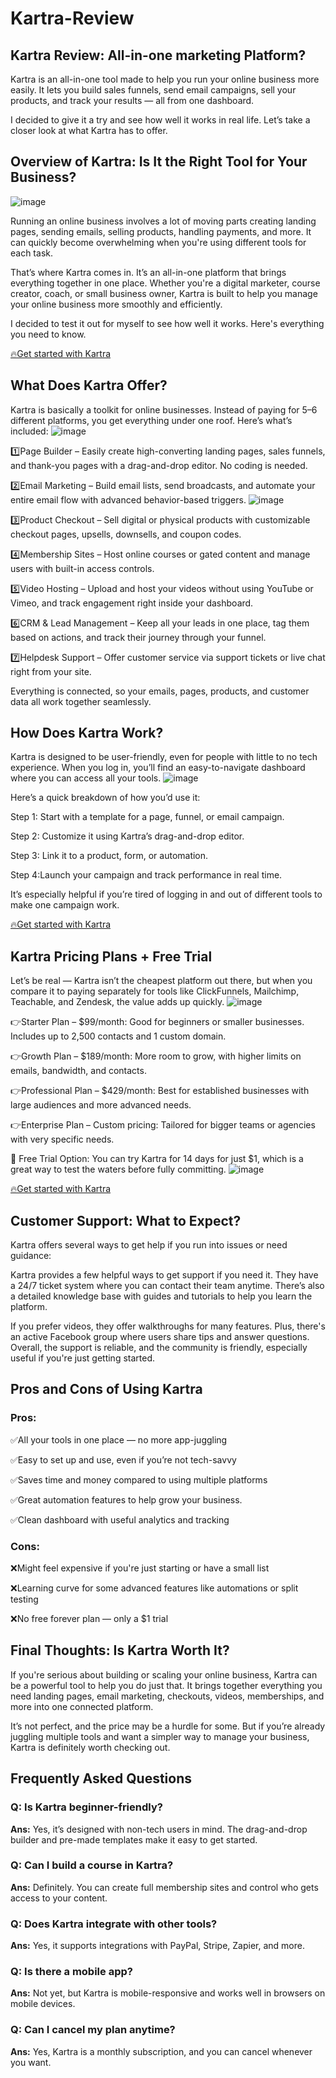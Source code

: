 # Kartra-Review
## Kartra Review: All-in-one marketing Platform?
Kartra is an all-in-one tool made to help you run your online business more easily. It lets you build sales funnels, send email campaigns, sell your products, and track your results — all from one dashboard.

I decided to give it a try and see how well it works in real life. Let’s take a closer look at what Kartra has to offer.

 ## Overview of Kartra: Is It the Right Tool for Your Business?
 ![image](https://github.com/user-attachments/assets/68ec2e24-3e68-49f5-8a3c-edb3d00bf85c)

Running an online business involves a lot of moving parts creating landing pages, sending emails, selling products, handling payments, and more. It can quickly become overwhelming when you're using different tools for each task.

That’s where Kartra comes in. It’s an all-in-one platform that brings everything together in one place. Whether you're a digital marketer, course creator, coach, or small business owner, Kartra is built to help you manage your online business more smoothly and efficiently.

I decided to test it out for myself to see how well it works. Here's everything you need to know.

[🔥Get started with Kartra ](https://www.bloggersideas.com/Recommended/kartra/)

## What Does Kartra Offer?
Kartra is basically a toolkit for online businesses. Instead of paying for 5–6 different platforms, you get everything under one roof. Here’s what’s included:
![image](https://github.com/user-attachments/assets/a2198a83-fc3f-4661-80c7-77d55842edc8)


1️⃣Page Builder – Easily create high-converting landing pages, sales funnels, and thank-you pages with a drag-and-drop 
  editor. No coding is needed.

2️⃣Email Marketing – Build email lists, send broadcasts, and automate your entire email flow with advanced behavior-based 
  triggers.
  ![image](https://github.com/user-attachments/assets/add4d102-8aca-49ca-b260-eebf09525d2c)


3️⃣Product Checkout – Sell digital or physical products with customizable checkout pages, upsells, downsells, and coupon 
  codes.

4️⃣Membership Sites – Host online courses or gated content and manage users with built-in access controls.

5️⃣Video Hosting – Upload and host your videos without using YouTube or Vimeo, and track engagement right inside your 
   dashboard.

6️⃣CRM & Lead Management – Keep all your leads in one place, tag them based on actions, and track their journey through your 
  funnel.

7️⃣Helpdesk Support – Offer customer service via support tickets or live chat right from your site.

Everything is connected, so your emails, pages, products, and customer data all work together seamlessly.

## How Does Kartra Work?
Kartra is designed to be user-friendly, even for people with little to no tech experience. When you log in, you’ll find an easy-to-navigate dashboard where you can access all your tools.
![image](https://github.com/user-attachments/assets/12a2af4b-7b59-43ac-a221-aab76b3d6088)


Here’s a quick breakdown of how you’d use it:

Step 1: Start with a template for a page, funnel, or email campaign.

Step 2: Customize it using Kartra’s drag-and-drop editor.

Step 3: Link it to a product, form, or automation.

Step 4:Launch your campaign and track performance in real time.

It’s especially helpful if you’re tired of logging in and out of different tools to make one campaign work.

[🔥Get started with Kartra ](https://www.bloggersideas.com/Recommended/kartra/)

## Kartra Pricing Plans + Free Trial
Let’s be real — Kartra isn’t the cheapest platform out there, but when you compare it to paying separately for tools like ClickFunnels, Mailchimp, Teachable, and Zendesk, the value adds up quickly.
![image](https://github.com/user-attachments/assets/43ef9643-6641-4ae2-a248-e88da0d35095)


👉Starter Plan – $99/month: Good for beginners or smaller businesses. Includes up to 2,500 contacts and 1 custom domain.

👉Growth Plan – $189/month: More room to grow, with higher limits on emails, bandwidth, and contacts.

👉Professional Plan – $429/month: Best for established businesses with large audiences and more advanced needs.

👉Enterprise Plan – Custom pricing: Tailored for bigger teams or agencies with very specific needs.

🧪 Free Trial Option: You can try Kartra for 14 days for just $1, which is a great way to test the waters before fully committing.
![image](https://github.com/user-attachments/assets/4414898f-7f38-4b43-b2a7-356bd16d2060)

[🔥Get started with Kartra ](https://www.bloggersideas.com/Recommended/kartra/)

## Customer Support: What to Expect?
Kartra offers several ways to get help if you run into issues or need guidance:

Kartra provides a few helpful ways to get support if you need it. They have a 24/7 ticket system where you can contact their team anytime. There’s also a detailed knowledge base with guides and tutorials to help you learn the platform. 

If you prefer videos, they offer walkthroughs for many features. Plus, there's an active Facebook group where users share tips and answer questions. Overall, the support is reliable, and the community is friendly, especially useful if you're just getting started.

## Pros and Cons of Using Kartra

### Pros:

✅All your tools in one place — no more app-juggling

✅Easy to set up and use, even if you’re not tech-savvy

✅Saves time and money compared to using multiple platforms

✅Great automation features to help grow your business.

✅Clean dashboard with useful analytics and tracking

### Cons:

❌Might feel expensive if you're just starting or have a small list

❌Learning curve for some advanced features like automations or split testing

❌No free forever plan — only a $1 trial

## Final Thoughts: Is Kartra Worth It?
If you're serious about building or scaling your online business, Kartra can be a powerful tool to help you do just that. It brings together everything you need landing pages, email marketing, checkouts, videos, memberships, and more into one connected platform.

It’s not perfect, and the price may be a hurdle for some. But if you’re already juggling multiple tools and want a simpler way to manage your business, Kartra is definitely worth checking out.

## Frequently Asked Questions 
### Q: Is Kartra beginner-friendly?
**Ans:** Yes, it’s designed with non-tech users in mind. The drag-and-drop builder and pre-made templates make it easy to get started.

### Q: Can I build a course in Kartra?
**Ans:** Definitely. You can create full membership sites and control who gets access to your content.

### Q: Does Kartra integrate with other tools?
**Ans:** Yes, it supports integrations with PayPal, Stripe, Zapier, and more.

### Q: Is there a mobile app?
**Ans:** Not yet, but Kartra is mobile-responsive and works well in browsers on mobile devices.

### Q: Can I cancel my plan anytime?
**Ans:** Yes, Kartra is a monthly subscription, and you can cancel whenever you want.
